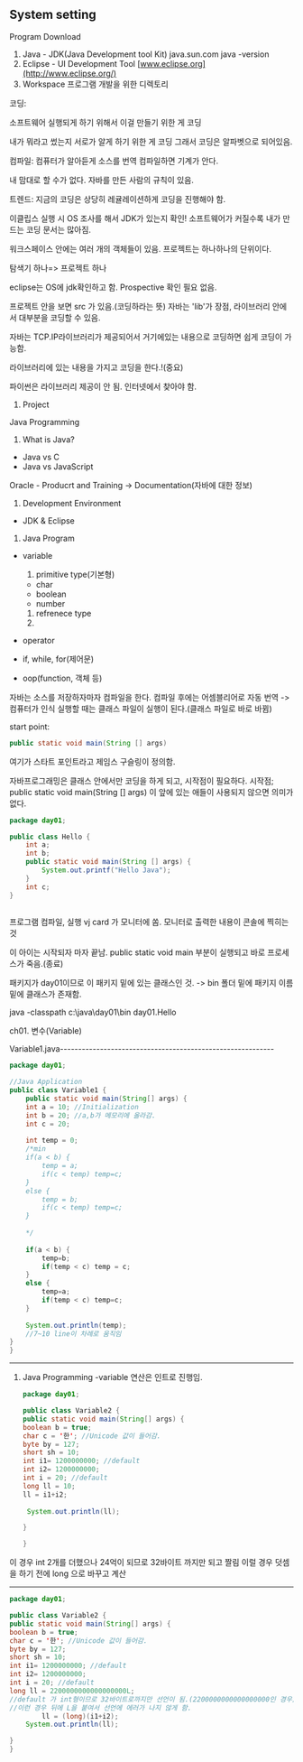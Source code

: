 ##  System setting
Program Download

1. Java - JDK(Java Development tool Kit)
   java.sun.com
   java -version
2. Eclipse - UI Development Tool
   [www.eclipse.org](http://www.eclipse.org/)
3. Workspace
   프로그램 개발을 위한 디렉토리

코딩:

소프트웨어 실행되게 하기 위해서
이걸 만들기 위한 게 코딩

내가 뭐라고 썼는지 서로가 알게 하기 위한 게 코딩
그래서 코딩은 알파벳으로 되어있음.

컴파일: 컴퓨터가 알아듣게 소스를 번역
컴파일하면 기계가 안다.

내 맘대로 할 수가 없다.
자바를 만든 사람의 규칙이 있음.

트렌드:
지금의 코딩은 상당히 레귤레이션하게 코딩을 진행해야 함.

이클립스 실행 시 OS 조사를 해서 JDK가 있는지 확인!
소프트웨어가 커질수록 내가 만드는 코딩 문서는 많아짐.

워크스페이스 안에는 여러 개의 객체들이 있음.
프로젝트는 하나하나의 단위이다.

탐색기 하나=> 프로젝트 하나

eclipse는 OS에 jdk확인하고 함.
Prospective 확인 필요 없음.

프로젝트 안을 보면 src 가 있음.(코딩하라는 뜻)
자바는 'lib'가 장점,
라이브러리 안에서 대부분을 코딩할 수 있음.

자바는 TCP.IP라이브러리가 제공되어서 거기에있는 내용으로 코딩하면
쉽게 코딩이 가능함.

라이브러리에 있는 내용을 가지고 코딩을 한다.!(중요)

파이썬은 라이브러리 제공이 안 됨.
인터넷에서 찾아야 함.

1. Project

Java Programming

1. What is Java?

- Java vs C
- Java vs JavaScript

Oracle - Producrt and Training -> Documentation(자바에 대한 정보)

1. Development Environment

- JDK & Eclipse

1. Java Program

- variable

  1. primitive type(기본형)

  - char
  - boolean
  - number

  1. refrenece type
  2. 

- operator

- if, while, for(제어문)

- oop(function, 객체 등)

자바는 소스를 저장하자마자 컴파일을 한다.
컴파일 후에는 어셈블리어로 자동 번역
-> 컴퓨터가 인식
실행할 때는 클래스 파일이 실행이 된다.(클래스 파일로 바로 바뀜)

start point:

```java 
public static void main(String [] args)
```

여기가 스타트 포인트라고 제임스 구슬링이 정의함.

자바프로그래밍은 클래스 안에서만 코딩을 하게 되고,
시작점이 필요하다.
시작점; public static void main(String [] args)
이 앞에 있는 애들이 사용되지 않으면 의미가 없다.

```java
package day01;

public class Hello {
    int a;
	int b;
	public static void main(String [] args) {
		System.out.printf("Hello Java");
	}
	int c;
}
    
```

프로그램 컴파일, 실행
vj card 가 모니터에 쏨.
모니터로 출력한 내용이 콘솔에 찍히는 것

이 아이는 시작되자 마자 끝남.
public static void main 부분이 실행되고 바로 프로세스가 죽음.(종료)

패키지가 day01이므로 이 패키지 밑에 있는 클래스인 것.
-> bin 폴더 밑에 패키지 이름 밑에 클래스가 존재함.

java -classpath c:\java\day01\bin day01.Hello

ch01. 변수(Variable)

Variable1.java-----------------------------------------------------------

```java 
package day01;

//Java Application
public class Variable1 {
    public static void main(String[] args) {
	int a = 10; //Initialization
	int b = 20; //a,b가 메모리에 올라감.
	int c = 20;
	
	int temp = 0;
	/*min
	if(a < b) {
		temp = a;
		if(c < temp) temp=c;
	}
	else {
		temp = b;
		if(c < temp) temp=c;
	} 
	
	*/
	
	if(a < b) {
		temp=b;
		if(temp < c) temp = c;
	}
	else {
		temp=a;
		if(temp < c) temp=c;
	}
	
	System.out.println(temp);
	//7~10 line이 차례로 움직임
}
}
```

------

1. Java Programming
   -variable
   연산은 인트로 진행임.

   ```java
   package day01;
   
   public class Variable2 {
   public static void main(String[] args) {
   boolean b = true;
   char c = '한'; //Unicode 값이 들어감.
   byte by = 127;
   short sh = 10;
   int i1= 1200000000; //default
   int i2= 1200000000;
   int i = 20; //default
   long ll = 10;
   ll = i1+i2;
   	
   	System.out.println(ll);
   
   }
   
   }
   ```

이 경우 int 2개를 더했으나 24억이 되므로 32바이트 까지만 되고 짤림
이럴 경우 덧셈을 하기 전에 long 으로 바꾸고 계산

------

```java 
package day01;

public class Variable2 {
public static void main(String[] args) {
boolean b = true;
char c = '한'; //Unicode 값이 들어감.
byte by = 127;
short sh = 10;
int i1= 1200000000; //default
int i2= 1200000000;
int i = 20; //default
long ll = 2200000000000000000L;
//default 가 int형이므로 32바이트로까지만 선언이 됨.(2200000000000000000인 경우)...
//이런 경우 뒤에 L을 붙여서 선언에 에러가 나지 않게 함.
    	ll = (long)(i1+i2);
	System.out.println(ll);

}
}
```

